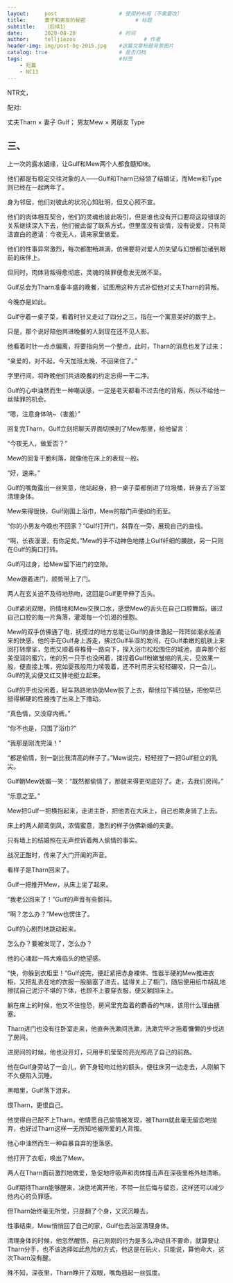 ```yaml
---
layout:     post   				    # 使用的布局（不需要改）
title:      妻子和男友的秘密 				# 标题 
subtitle:   （后续1）
date:       2020-08-20 				# 时间
author:     telljiezou 						# 作者
header-img: img/post-bg-2015.jpg 	#这篇文章标题背景图片
catalog: true 						# 是否归档
tags:								#标签
    - 短篇
    - NC13
---    
```


NTR文，

配对:

丈夫Tharn × 妻子 Gulf； 男友Mew × 男朋友 Type

## 三、

上一次的露水姻缘，让Gulf和Mew两个人都食髓知味。

他们都是有稳定交往对象的人——Gulf和Tharn已经领了结婚证，而Mew和Type则已经在一起两年了。

身为邻居，他们对彼此的状况心知肚明，但又心照不宣。

他们的肉体相互契合，他们的灵魂也彼此吸引，但是谁也没有开口要将这段错误的关系继续深入下去，他们彼此留了联系方式，但里面没有谈情，没有说爱，只有简洁直白的邀请：今夜无人，请来家里做爱。

他们的性事异常激烈，每次都酣畅淋漓，仿佛要将对爱人的失望与幻想都加诸到眼前的床伴上。

但同时，肉体背叛得愈彻底，灵魂的赎罪便愈发无微不至。

Gulf总会为Tharn准备丰盛的晚餐，试图用这种方式补偿他对丈夫Tharn的背叛。

今晚亦是如此。

Gulf守着一桌子菜，看着时针又走过了四分之三，指在一个寓意美好的数字上。

只是，那个说好陪他共进晚餐的人到现在还不见人影。

他看着时针一点点偏离，将要指向另一个整点，此时，Tharn的消息也发了过来：

“亲爱的，对不起，今天加班太晚，不回来住了。”

字里行间，将昨晚他们共进晚餐的约定忘得一干二净。

Gulf的心中油然而生一种嘲讽感，一定是老天都看不过去他的背叛，所以不给他一丝赎罪的机会。

“嗯，注意身体呐~（害羞）”

回复完Tharn，Gulf立刻把聊天界面切换到了Mew那里，给他留言：

“今夜无人，做爱否？”

Mew的回复干脆利落，就像他在床上的表现一般。

“好，速来。”

Gulf的嘴角露出一丝笑意，他站起身，把一桌子菜都倒进了垃圾桶，转身去了浴室清理身体。

Mew来得很快，Gulf刚围上浴巾，Mew的敲门声便如约而至。

“你的小男友今晚也不回家？”Gulf打开门，斜靠在一旁，展现自己的曲线。

“啊，长夜漫漫，有你足矣。”Mew的手不动神色地搂上Gulf纤细的腰肢，另一只则在Gulf的胸口打转。

Gulf闪过身，给Mew留下进门的空隙。

Mew跟着进门，顺势带上了门。

两人在玄关迫不及待地热吻，这回是Gulf更早伸了舌头。

Gulf紧闭双眼，热情地和Mew交换口水，感受Mew的舌头在自己口腔舞蹈，碾过自己口腔的每一片角落，灌溉每一个饥渴的细胞。

Mew的双手仿佛通了电，抚摸过的地方总能让Gulf的身体激起一阵阵如潮水般涌来的快感，他的手在Gulf身上游走，拂过Gulf半湿的发间，在Gulf柔嫩的肌肤上来回打转摩挲，忽而又顺着脊椎骨一路向下，探入浴巾松松围住的城池，直奔那个甜美湿润的蜜穴，他的另一只手也没闲着，揉捏着Gulf粉嫩皱缩的乳尖，见效果一般，便直接上嘴，宛如婴孩般用力嗦吸着，还不时用牙尖轻轻碾咬，只一会儿，Gulf的乳尖便又红又肿地挺立起来。

Gulf的手也没闲着，轻车熟路地协助Mew脱了上衣，帮他拉下裤拉链，把他早已挺得梆硬的性器拽了出来上下撸动。

“真色情，又没穿内裤。”

“你不也是，只围了浴巾?”

“我那是刚洗完澡！”

“都是偷情，别一副比我清高的样子了。”Mew说完，轻轻捏了一把Gulf挺立的乳尖。

Gulf朝Mew妩媚一笑：“既然都偷情了，那就来得更彻底好了。走，去我们房间。”

“乐意之至。”

Mew把Gulf一把横抱起来，走进主卧，把他丢在大床上，自己也欺身骑了上去。

床上的两人颠鸾倒凤，浓情蜜意，激烈的样子仿佛新婚的夫妻。

只有墙上的结婚照在无声控诉着两人偷情的事实。

战况正酣时，传来了大门开阖的声音。

看样子是Tharn回来了。

Gulf一把推开Mew，从床上坐了起来。

“我老公回来了！”Gulf的声音有些颤抖。

“啊？怎么办？”Mew也愣住了。

Gulf的心剧烈地跳动起来。

怎么办？要被发现了，怎么办？

他的心涌起一阵大难临头的绝望感。

“快，你躲到衣柜里！”Gulf说完，便赶紧把赤身裸体、性器半硬的Mew推进衣柜，又把乱丢在地的衣服一股脑塞了进去，猛得关上了柜门，随后便用纸巾胡乱地擦拭自己泥泞不堪的下体，也顾不上要穿衣服，便又躺回床上。

躺在床上的时候，他又不住惶恐，房间里充盈着的麝香的气味，该用什么理由搪塞。

Tharn进门也没有往卧室走来，他直奔洗漱间洗漱，洗漱完毕才拖着慵懒的步伐进了房间。

进房间的时候，他也没开灯，只用手机莹莹的亮光照亮了自己的前路。

他在Gulf身旁站了一会儿，俯下身轻吻过他的额头，便往床另一边走去，人刚躺下不久便陷入沉睡。

黑暗里，Gulf落下泪来。

恨Tharn，更恨自己。

他觉得自己配不上Tharn，他情愿自己偷情被发现，被Tharn就此毫无留恋地抛弃，也好过Tharn这样一无所知地被所爱的人背叛。

他心中油然而生一种自暴自弃的堕落感。

他打开了衣柜，唤出了Mew。

两人在Tharn面前激烈地做爱，急促地呼吸声和肉体撞击声在深夜里格外地清晰。

Gulf期待Tharn能够醒来，决绝地离开他，不带一丝后悔与留恋，这样还可以减少他内心的负罪感。

但Tharn始终毫无所觉，只是翻了个身，又沉沉睡去。

性事结束，Mew悄悄回了自己的家，Gulf也去浴室清理身体。

清理身体的时候，他忽然醒悟，自己刚刚的行为是多么冲动且不要命，就算要让Tharn分手，也不该选择如此危险的方式，他这是在玩火，只能说，算他命大，这次Tharn没有醒。




殊不知，深夜里，Tharn睁开了双眼，嘴角翘起一丝弧度。
